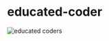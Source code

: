 # educated-coder
![educated coders](https://user-images.githubusercontent.com/81559061/126905903-53569f73-7ed1-4d28-aeb1-67f345376480.PNG)
